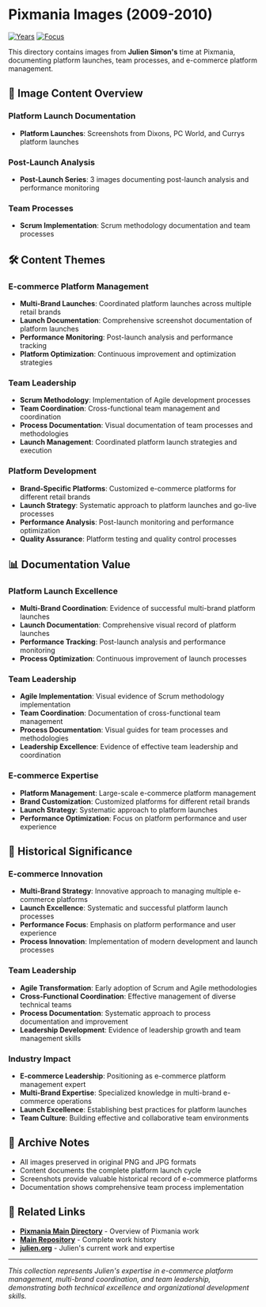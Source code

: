 # Pixmania Images (2009-2010)

[![Years](https://img.shields.io/badge/Years-2009--2010-orange.svg)](https://github.com/juliensimon/work-history)
[![Focus](https://img.shields.io/badge/Focus-Platform%20Launches%20%26%20Team%20Processes-green.svg)](https://github.com/juliensimon/work-history)

This directory contains images from **Julien Simon's** time at Pixmania, documenting platform launches, team processes, and e-commerce platform management.

## 📁 Image Content Overview

### Platform Launch Documentation
- **Platform Launches**: Screenshots from Dixons, PC World, and Currys platform launches

### Post-Launch Analysis
- **Post-Launch Series**: 3 images documenting post-launch analysis and performance monitoring

### Team Processes
- **Scrum Implementation**: Scrum methodology documentation and team processes

## 🛠️ Content Themes

### E-commerce Platform Management
- **Multi-Brand Launches**: Coordinated platform launches across multiple retail brands
- **Launch Documentation**: Comprehensive screenshot documentation of platform launches
- **Performance Monitoring**: Post-launch analysis and performance tracking
- **Platform Optimization**: Continuous improvement and optimization strategies

### Team Leadership
- **Scrum Methodology**: Implementation of Agile development processes
- **Team Coordination**: Cross-functional team management and coordination
- **Process Documentation**: Visual documentation of team processes and methodologies
- **Launch Management**: Coordinated platform launch strategies and execution

### Platform Development
- **Brand-Specific Platforms**: Customized e-commerce platforms for different retail brands
- **Launch Strategy**: Systematic approach to platform launches and go-live processes
- **Performance Analysis**: Post-launch monitoring and performance optimization
- **Quality Assurance**: Platform testing and quality control processes

## 📊 Documentation Value

### Platform Launch Excellence
- **Multi-Brand Coordination**: Evidence of successful multi-brand platform launches
- **Launch Documentation**: Comprehensive visual record of platform launches
- **Performance Tracking**: Post-launch analysis and performance monitoring
- **Process Optimization**: Continuous improvement of launch processes

### Team Leadership
- **Agile Implementation**: Visual evidence of Scrum methodology implementation
- **Team Coordination**: Documentation of cross-functional team management
- **Process Documentation**: Visual guides for team processes and methodologies
- **Leadership Excellence**: Evidence of effective team leadership and coordination

### E-commerce Expertise
- **Platform Management**: Large-scale e-commerce platform management
- **Brand Customization**: Customized platforms for different retail brands
- **Launch Strategy**: Systematic approach to platform launches
- **Performance Optimization**: Focus on platform performance and user experience

## 🎯 Historical Significance

### E-commerce Innovation
- **Multi-Brand Strategy**: Innovative approach to managing multiple e-commerce platforms
- **Launch Excellence**: Systematic and successful platform launch processes
- **Performance Focus**: Emphasis on platform performance and user experience
- **Process Innovation**: Implementation of modern development and launch processes

### Team Leadership
- **Agile Transformation**: Early adoption of Scrum and Agile methodologies
- **Cross-Functional Coordination**: Effective management of diverse technical teams
- **Process Documentation**: Systematic approach to process documentation and improvement
- **Leadership Development**: Evidence of leadership growth and team management skills

### Industry Impact
- **E-commerce Leadership**: Positioning as e-commerce platform management expert
- **Multi-Brand Expertise**: Specialized knowledge in multi-brand e-commerce operations
- **Launch Excellence**: Establishing best practices for platform launches
- **Team Culture**: Building effective and collaborative team environments

## 📄 Archive Notes

- All images preserved in original PNG and JPG formats
- Content documents the complete platform launch cycle
- Screenshots provide valuable historical record of e-commerce platforms
- Documentation shows comprehensive team process implementation

## 🔗 Related Links

- **[Pixmania Main Directory](../README.md)** - Overview of Pixmania work
- **[Main Repository](../../README.md)** - Complete work history
- **[julien.org](https://julien.org)** - Julien's current work and expertise

---

*This collection represents Julien's expertise in e-commerce platform management, multi-brand coordination, and team leadership, demonstrating both technical excellence and organizational development skills.* 